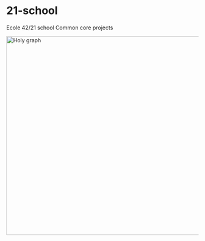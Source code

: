 # 21-school
Ecole 42/21 school Common core projects

<img width="520" alt="Holy graph" src="https://user-images.githubusercontent.com/32015630/174779917-f6f8a5ce-f0dd-4f71-aecd-34d2890ea955.png">
